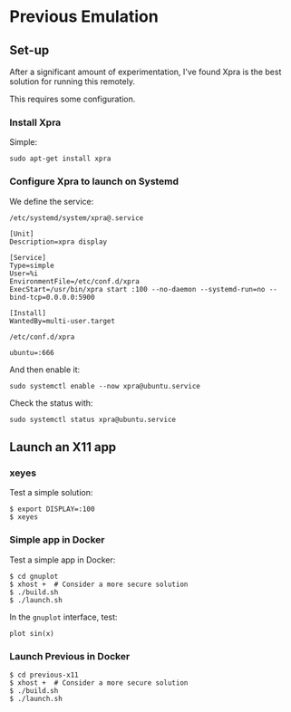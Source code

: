 # Previous Emulation

## Set-up

After a significant amount of experimentation, I've found Xpra is the best solution for running this remotely.

This requires some configuration.

### Install Xpra

Simple: 

`sudo apt-get install xpra`

### Configure Xpra to launch on Systemd

We define the service:

`/etc/systemd/system/xpra@.service`

```
[Unit]
Description=xpra display

[Service]
Type=simple
User=%i
EnvironmentFile=/etc/conf.d/xpra
ExecStart=/usr/bin/xpra start :100 --no-daemon --systemd-run=no --bind-tcp=0.0.0.0:5900

[Install]
WantedBy=multi-user.target
```

`/etc/conf.d/xpra`

```
ubuntu=:666
```

And then enable it:

`sudo systemctl enable --now xpra@ubuntu.service`

Check the status with:

`sudo systemctl status xpra@ubuntu.service`

## Launch an X11 app

### xeyes

Test a simple solution:

```
$ export DISPLAY=:100
$ xeyes
```

### Simple app in Docker

Test a simple app in Docker:

```
$ cd gnuplot
$ xhost +  # Consider a more secure solution
$ ./build.sh
$ ./launch.sh 

```

In the `gnuplot` interface, test:

```
plot sin(x)
```

### Launch Previous in Docker

```
$ cd previous-x11
$ xhost +  # Consider a more secure solution
$ ./build.sh
$ ./launch.sh
```



